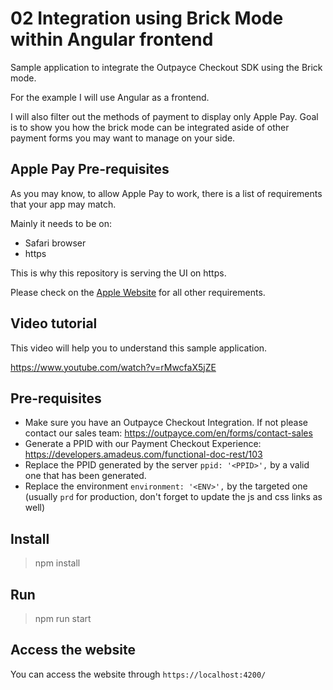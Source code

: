 # 02 Integration using Brick Mode within Angular frontend

Sample application to integrate the Outpayce Checkout SDK using the Brick mode.

For the example I will use Angular as a frontend.

I will also filter out the methods of payment to display only Apple Pay. Goal is to show you how the brick mode can be integrated aside of other payment forms you may want to manage on your side.


## Apple Pay Pre-requisites

As you may know, to allow Apple Pay to work, there is a list of requirements that your app may match.

Mainly it needs to be on:
- Safari browser
- https

This is why this repository is serving the UI on https.

Please check on the [Apple Website](https://developer.apple.com/documentation/apple_pay_on_the_web) for all other requirements.


## Video tutorial

This video will help you to understand this sample application.

https://www.youtube.com/watch?v=rMwcfaX5jZE

## Pre-requisites

- Make sure you have an Outpayce Checkout Integration. If not please contact our sales team: 
https://outpayce.com/en/forms/contact-sales
- Generate a PPID with our Payment Checkout Experience: https://developers.amadeus.com/functional-doc-rest/103
- Replace the PPID generated by the server `ppid: '<PPID>',` by a valid one that has been generated.
- Replace the environment `environment: '<ENV>',` by the targeted one (usually `prd` for production, don't forget to update the js and css links as well)



## Install

> npm install 

## Run

> npm run start

## Access the website

You can access the website through `https://localhost:4200/`
